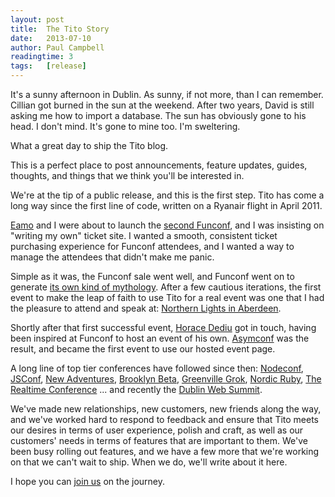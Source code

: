 ```yaml
---
layout: post
title:  The Tito Story
date:   2013-07-10
author: Paul Campbell
readingtime: 3
tags:   [release]
---
```


It's a sunny afternoon in Dublin. As sunny, if not more, than I can remember. Cillian got burned in the sun at the weekend. After two years, David is still asking me how to import a database. The sun has obviously gone to his head. I don't mind. It's gone to mine too. I'm sweltering.

<!--more-->

What a great day to ship the Tito blog.

This is a perfect place to post announcements, feature updates, guides, thoughts, and things that we think you'll be interested in.

We're at the tip of a public release, and this is the first step. Tito has come a long way since the first line of code, written on a Ryanair flight in April 2011.

[Eamo](http://twitter.com/eamonleonard) and I were about to launch the [second Funconf](http://2011.funconf.com), and I was insisting on "writing my own" ticket site. I wanted a smooth, consistent ticket purchasing experience for Funconf attendees, and I wanted a way to manage the attendees that didn't make me panic.

Simple as it was, the Funconf sale went well, and Funconf went on to generate [its own kind of mythology](http://freelancing-gods.com/posts/funconf). After a few cautious iterations, the first event to make the leap of faith to use Tito for a real event was one that I had the pleasure to attend and speak at: [Northern Lights in Aberdeen](http://northern-lights.herokuapp.com/).

Shortly after that first successful event, [Horace Dediu](http://twitter.com/hdediu) got in touch, having been inspired at Funconf to host an event of his own. [Asymconf](http://www.asymconf.com) was the result, and became the first event to use our hosted event page.

A long line of top tier conferences have followed since then: [Nodeconf](http://nodeconf.com), [JSConf](http://jsconf.com), [New Adventures](newadventuresconf.com), [Brooklyn Beta](https://brooklynbeta.org/), [Greenville Grok](http://www.theironyard.com/events/grok), [Nordic Ruby](http://www.nordicruby.org/), [The Realtime Conference](http://krtconf.com/) ... and recently the [Dublin Web Summit](http://www.websummit.net/).

We've made new relationships, new customers, new friends along the way, and we've worked hard to respond to feedback and ensure that Tito meets our desires in terms of user experience, polish and craft, as well as our customers' needs in terms of features that are important to them. We've been busy rolling out features, and we have a few more that we're working on that we can't wait to ship. When we do, we'll write about it here.

I hope you can [join us](https://tito.io/users/sign_up) on the journey.

